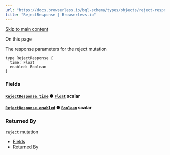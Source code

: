 ```yaml
---
url: "https://docs.browserless.io/bql-schema/types/objects/reject-response"
title: "RejectResponse | Browserless.io"
---
```


[Skip to main content](https://docs.browserless.io/bql-schema/types/objects/reject-response#__docusaurus_skipToContent_fallback)

On this page

The response parameters for the reject mutation

```codeBlockLines_p187
type RejectResponse {
  time: Float
  enabled: Boolean
}

```

### Fields [​](https://docs.browserless.io/bql-schema/types/objects/reject-response\#fields "Direct link to Fields")

#### [`RejectResponse.time`](https://docs.browserless.io/bql-schema/types/objects/reject-response\#) ● [`Float`](https://docs.browserless.io/bql-schema/types/scalars/float) scalar [​](https://docs.browserless.io/bql-schema/types/objects/reject-response\#rejectresponsetimefloat- "Direct link to rejectresponsetimefloat-")

#### [`RejectResponse.enabled`](https://docs.browserless.io/bql-schema/types/objects/reject-response\#) ● [`Boolean`](https://docs.browserless.io/bql-schema/types/scalars/boolean) scalar [​](https://docs.browserless.io/bql-schema/types/objects/reject-response\#rejectresponseenabledboolean- "Direct link to rejectresponseenabledboolean-")

### Returned By [​](https://docs.browserless.io/bql-schema/types/objects/reject-response\#returned-by "Direct link to Returned By")

[`reject`](https://docs.browserless.io/bql-schema/operations/mutations/reject) mutation

- [Fields](https://docs.browserless.io/bql-schema/types/objects/reject-response#fields)
- [Returned By](https://docs.browserless.io/bql-schema/types/objects/reject-response#returned-by)